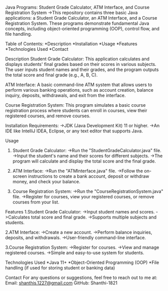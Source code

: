 Java Programs: Student Grade Calculator, ATM Interface, and Course Registration System
->This repository contains three basic Java applications: a Student Grade Calculator, an ATM Interface, and a Course Registration System. These programs demonstrate fundamental Java concepts, including object-oriented programming (OOP), control flow, and file handling.

Table of Contents:
*Description
*Installation
*Usage
*Features
*Technologies Used
*Contact

Description
Student Grade Calculator:
This application calculates and displays students' final grades based on their scores in various subjects. The user inputs student names and their grades, and the program outputs the total score and final grade (e.g., A, B, C).

ATM Interface:
A basic command-line ATM system that allows users to perform various banking operations, such as account creation, balance inquiry, deposits, withdrawals, and exit from the interface.

Course Registration System:
This program simulates a basic course registration process where students can enroll in courses, view their registered courses, and remove courses.

Installation
Requirements:
->JDK (Java Development Kit) 11 or higher.
->An IDE like IntelliJ IDEA, Eclipse, or any text editor that supports Java.

Usage
1. Student Grade Calculator:
->Run the "StudentGradeCalculator.java" file.
->Input the student's name and their scores for different subjects.
->The program will calculate and display the total score and the final grade.

2. ATM Interface:
->Run the "ATMInterface.java" file.
->Follow the on-screen instructions to create a bank account, deposit or withdraw money, and check your balance.

3. Course Registration System:
->Run the "CourseRegistrationSystem.java" file.
->Register for courses, view your registered courses, or remove courses from your list.

Features
1.Student Grade Calculator:
->Input student names and scores.
->Calculates total score and final grade.
->Supports multiple subjects and students.

2.ATM Interface:
->Create a new account.
->Perform balance inquiries, deposits, and withdrawals.
->User-friendly command-line interface.

3.Course Registration System:
->Register for courses.
->View and manage registered courses.
->Simple and easy-to-use system for students.

Technologies Used
*Java 11+
*Object-Oriented Programming (OOP)
*File handling (if used for storing student or banking data)

Contact
For any questions or suggestions, feel free to reach out to me at:
Email: shanthis.1227@gmail.com
GitHub: Shanthi-1821

